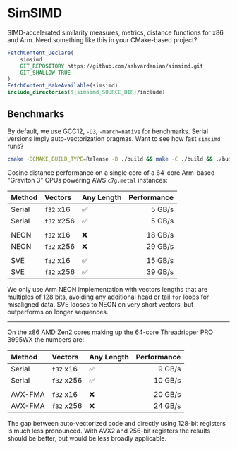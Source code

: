 # SimSIMD

SIMD-accelerated similarity measures, metrics, distance functions for x86 and Arm.
Need something like this in your CMake-based project?

```cmake
FetchContent_Declare(
    simsimd
    GIT_REPOSITORY https://github.com/ashvardanian/simsimd.git
    GIT_SHALLOW TRUE
)
FetchContent_MakeAvailable(simsimd)
include_directories(${simsimd_SOURCE_DIR}/include)
```

## Benchmarks

By default, we use GCC12, `-O3`, `-march=native` for benchmarks.
Serial versions imply auto-vectorization pragmas.
Want to see how fast `simsimd` runs?

```sh
cmake -DCMAKE_BUILD_TYPE=Release -B ./build && make -C ./build && ./build/simsimd_bench
```

Cosine distance performance on a single core of a 64-core Arm-based "Graviton 3" CPUs powering AWS `c7g.metal` instances:

| Method | Vectors    | Any Length | Performance |
| :----- | :--------- | :--------- | ----------: |
| Serial | `f32` x16  | ✅          |      5 GB/s |
| Serial | `f32` x256 | ✅          |      5 GB/s |
|        |            |            |             |
| NEON   | `f32` x16  | ❌          |     18 GB/s |
| NEON   | `f32` x256 | ❌          |     29 GB/s |
|        |            |            |             |
| SVE    | `f32` x16  | ✅          |     15 GB/s |
| SVE    | `f32` x256 | ✅          |     39 GB/s |

We only use Arm NEON implementation with vectors lengths that are multiples of 128 bits, avoiding any additional head or tail `for` loops for misaligned data.
SVE looses to NEON on very short vectors, but outperforms on longer sequences.

---

On the x86 AMD Zen2 cores making up the 64-core Threadripper PRO 3995WX the numbers are:

| Method  | Vectors    | Any Length | Performance |
| :------ | :--------- | :--------- | ----------: |
| Serial  | `f32` x16  | ✅          |      9 GB/s |
| Serial  | `f32` x256 | ✅          |     10 GB/s |
|         |            |            |             |
| AVX-FMA | `f32` x16  | ❌          |     20 GB/s |
| AVX-FMA | `f32` x256 | ❌          |     24 GB/s |

The gap between auto-vectorized code and directly using 128-bit registers is much less pronounced.
With AVX2 and 256-bit registers the results should be better, but would be less broadly applicable.
